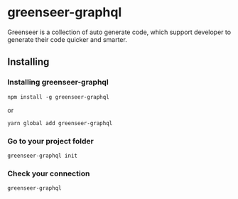 # greenseer-graphql

Greenseer is a collection of auto generate code, which support developer to generate their code quicker and smarter.


## Installing
### Installing greenseer-graphql

```
npm install -g greenseer-graphql
```

or 

```
yarn global add greenseer-graphql
```

### Go to your project folder

```
greenseer-graphql init
```

### Check your connection

```
greenseer-graphql 
```